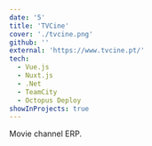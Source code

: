 ```yaml
---
date: '5'
title: 'TVCine'
cover: './tvcine.png'
github: ''
external: 'https://www.tvcine.pt/'
tech:
  - Vue.js
  - Nuxt.js
  - .Net
  - TeamCity
  - Octopus Deploy
showInProjects: true
---
```


Movie channel ERP.
